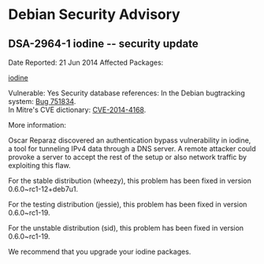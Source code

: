 
Debian Security Advisory
========================


DSA-2964-1 iodine -- security update
------------------------------------



Date Reported:
21 Jun 2014
Affected Packages:

[iodine](https://packages.debian.org/src:iodine)

Vulnerable:
Yes
Security database references:
In the Debian bugtracking system: [Bug 751834](https://bugs.debian.org/cgi-bin/bugreport.cgi?bug=751834).  
In Mitre's CVE dictionary: [CVE-2014-4168](https://security-tracker.debian.org/tracker/CVE-2014-4168).  

More information:

Oscar Reparaz discovered an authentication bypass vulnerability in
iodine, a tool for tunneling IPv4 data through a DNS server. A remote
attacker could provoke a server to accept the rest of the setup or
also network traffic by exploiting this flaw.


For the stable distribution (wheezy), this problem has been fixed in
version 0.6.0~rc1-12+deb7u1.


For the testing distribution (jessie), this problem has been fixed in
version 0.6.0~rc1-19.


For the unstable distribution (sid), this problem has been fixed in
version 0.6.0~rc1-19.


We recommend that you upgrade your iodine packages.





